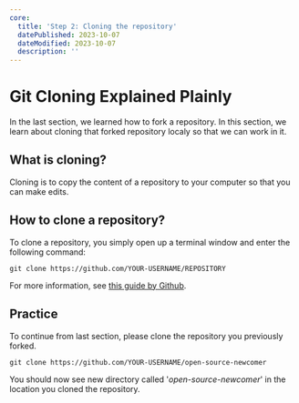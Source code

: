 ```yaml
---
core:
  title: 'Step 2: Cloning the repository'
  datePublished: 2023-10-07
  dateModified: 2023-10-07
  description: ''
---
```


# Git Cloning Explained Plainly

In the last section, we learned how to fork a repository. In this section, we
learn about cloning that forked repository localy so that we can work in it.

## What is cloning?

Cloning is to copy the content of a repository to your computer so that you can
make edits.

## How to clone a repository?

To clone a repository, you simply open up a terminal window and enter the
following command:

```
git clone https://github.com/YOUR-USERNAME/REPOSITORY
```

For more information, see
[this guide by Github](https://docs.github.com/en/repositories/creating-and-managing-repositories/cloning-a-repository).

## Practice

To continue from last section, please clone the repository you previously
forked.

```
git clone https://github.com/YOUR-USERNAME/open-source-newcomer
```

You should now see new directory called '_open-source-newcomer_' in the location
you cloned the repository.
